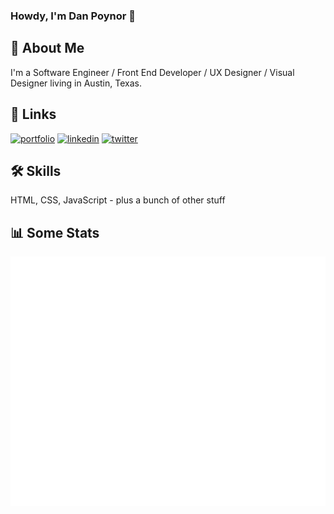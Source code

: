 ### Howdy, I'm Dan Poynor 👋

## 🚀 About Me

I'm a Software Engineer / Front End Developer / UX Designer / Visual Designer living in Austin, Texas.

## 🔗 Links

[![portfolio](https://img.shields.io/badge/my_portfolio-000?style=for-the-badge&logo=ko-fi&logoColor=white)](https://danpoynor.com/)
[![linkedin](https://img.shields.io/badge/linkedin-0A66C2?style=for-the-badge&logo=linkedin&logoColor=white)](https://www.linkedin.com/in/danpoynor/)
[![twitter](https://img.shields.io/badge/twitter-1DA1F2?style=for-the-badge&logo=twitter&logoColor=white)](https://twitter.com/danpoynor/)

## 🛠 Skills

HTML, CSS, JavaScript - plus a bunch of other stuff

## 📊 Some Stats

![Metrics](https://github.com/danpoynor/danpoynor/blob/main/github-metrics.svg)
